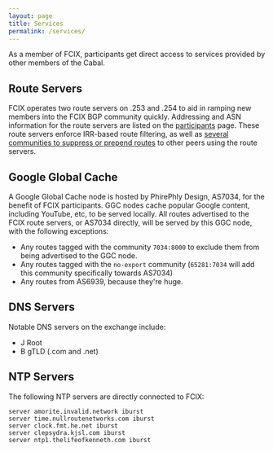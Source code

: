 ```yaml
---
layout: page
title: Services
permalink: /services/
---
```


As a member of FCIX, participants get direct access to services provided by other members of the Cabal.

## Route Servers

FCIX operates two route servers on .253 and .254 to aid in ramping new members into the FCIX BGP community quickly.
Addressing and ASN information for the route servers are listed on the [participants](/participants/) page.
These route servers enforce IRR-based route filtering, as well as [several communities to suppress or prepend routes](/rs-policy.html) to other peers using the route servers.

## Google Global Cache

A Google Global Cache node is hosted by PhirePhly Design, AS7034, for the benefit of FCIX participants.
GGC nodes cache popular Google content, including YouTube, etc, to be served locally.
All routes advertised to the FCIX route servers, or AS7034 directly, will be served by this GGC node, with the following exceptions:
* Any routes tagged with the community `7034:8000` to exclude them from being advertised to the GGC node.
* Any routes tagged with the `no-export` community (`65281:7034` will add this community specifically towards AS7034)
* Any routes from AS6939, because they're huge.

## DNS Servers

Notable DNS servers on the exchange include:

* J Root
* B gTLD (.com and .net)

## NTP Servers

The following NTP servers are directly connected to FCIX:

```
server amorite.invalid.network iburst
server time.nullroutenetworks.com iburst
server clock.fmt.he.net iburst
server clepsydra.kjsl.com iburst
server ntp1.thelifeofkenneth.com iburst
```

